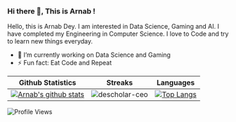 
### Hi there 👋, This is Arnab !

Hello, this is Arnab Dey. I am interested in Data Science, Gaming and AI. I have completed my Engineering in Computer Science. I love to Code and try to learn new things everyday.

- 🔭 I’m currently working on Data Science and Gaming
- ⚡ Fun fact: Eat Code and Repeat

|Github Statistics|Streaks|Languages|
|-|-|-|
|[![Arnab's github stats](https://github-readme-stats.vercel.app/api?username=arnab132&show_icons=true&theme=dark&hide_title=true)](https://github.com/arnab132)|![descholar-ceo](https://github-readme-streak-stats.herokuapp.com/?user=arnab132&theme=dark)|[![Top Langs](https://github-readme-stats.vercel.app/api/top-langs/?username=arnab132&show_icons=true&theme=dark&layout=compact&hide_title=true)](https://github.com/arnab132)

![Profile Views](https://komarev.com/ghpvc/?username=arnab132&style=plastic&color=yellow)
